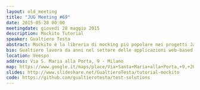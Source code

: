 ```yaml
---
layout: old_meeting
title: "JUG Meeting #69"
date: 2015-05-28 00:00
meetingdate: giovedì 28 maggio 2015
description: Mockito Tutorial
speaker: Gualtiero Testa
abstract: Mockito è la libreria di mocking più popolare nei progetti Java su GitHub, seconda solo, nell'area del test, a jUnit. Questo tutorial presenta, in maniera molto pratica e orientata all'uso, Mockito e come questo strumento può aiutarci a sviluppare test efficienti. Saranno esaminate diverse situazioni, dal caso semplice dell'unit testing di una piccola classe a contesti più complessi. Si assume una conoscenza di base dei concetti di test automatico e di jUnit.
bio: Gualtiero lavora da anni nel settore delle applicazioni web-based enterprise su diversi domini, dal bancario al sanitario. Il suo interesse sono gli strumenti e le metodologie di controllo della qualità del codice e del test automatico dello stesso. Collabora con alcuni editori come revisore tecnico per i loro titoli su test e programmazione in genere. Gualtiero può essere contattato attraverso il suo blog <a target="_blank" href="http://www.gualtierotesta.it">http://www.gualtierotesta.it</a>.
location: Veespo
address: Via S. Maria alla Porta, 9 - Milano
map: https://www.google.it/maps/place/Via+Santa+Maria+alla+Porta,+9,+20123+Milano/@45.4664129,9.1817829,17z/data=!4m2!3m1!1s0x4786c153a8292d05:0x4c6f0a73c08286b9
slides: http://www.slideshare.net/GualtieroTesta/tutorial-mockito
code: https://github.com/gualtierotesta/test-solutions
---
```

